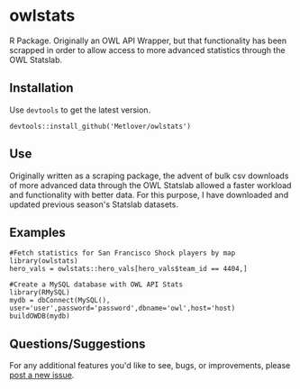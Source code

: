 # owlstats
R Package. Originally an OWL API Wrapper, but that functionality has been scrapped in order to allow access to more advanced statistics through the OWL Statslab.

## Installation

Use `devtools` to get the latest version.

```
devtools::install_github('Metlover/owlstats')
```

## Use

Originally written as a scraping package, the advent of bulk csv downloads of more advanced data through the OWL Statslab allowed a faster workload and functionality with better data. For this purpose, I have downloaded and updated previous season's Statslab datasets.

## Examples

```
#Fetch statistics for San Francisco Shock players by map
library(owlstats)
hero_vals = owlstats::hero_vals[hero_vals$team_id == 4404,]

#Create a MySQL database with OWL API Stats
library(RMySQL)
mydb = dbConnect(MySQL(), user='user',password='password',dbname='owl',host='host)
buildOWDB(mydb)
```

## Questions/Suggestions

For any additional features you'd like to see, bugs, or improvements, please [post a new issue](https://github.com/Metlover/owlstats/issues/new).
